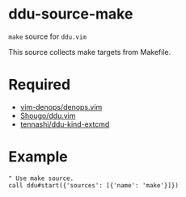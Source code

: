 # ddu-source-make
`make` source for `ddu.vim`

This source collects make targets from Makefile.

# Required
* [vim-denops/denops.vim](https://github.com/vim-denops/denops.vim)
* [Shougo/ddu.vim](https://github.com/Shougo/ddu.vim)
* [tennashi/ddu-kind-extcmd](https://github.com/tennashi/ddu-kind-extcmd)

# Example

```vim
" Use make source.
call ddu#start({'sources': [{'name': 'make'}]})
```
